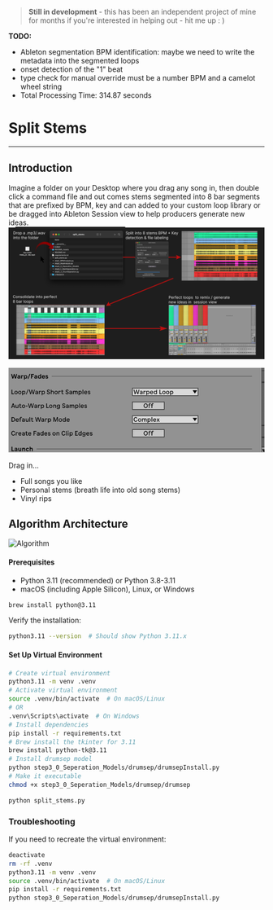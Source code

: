 > **Still in development**  - this has been an independent project of mine for months if you're interested in helping out - hit me up : )

<b>TODO:</b> 
- Ableton segmentation BPM identification: maybe we need to write the metadata into the segmented loops 
- onset detection of the "1" beat
- type check for manual override must be a number BPM and a camelot wheel string 
- Total Processing Time: 314.87 seconds


# Split Stems
---

## Introduction
Imagine a folder on your Desktop where you drag any song in, then double click a command file and out comes stems segmented into 8 bar segments that are prefixed by BPM, key and can added to your custom loop library or be dragged into Ableton Session view to help producers generate new ideas.
![Summary](./README_Assets/algorithm-summary.png)


![Ableton](./README_Assets/ableton-settings.png)



Drag in...
- Full songs you like
- Personal stems (breath life into old song stems)
- Vinyl rips


## Algorithm Architecture
![Algorithm](./README_Assets/algorithm-diagram-small.png)


#### Prerequisites
- Python 3.11 (recommended) or Python 3.8-3.11
- macOS (including Apple Silicon), Linux, or Windows

```bash
brew install python@3.11
```

Verify the installation:
```bash
python3.11 --version  # Should show Python 3.11.x
```

#### Set Up Virtual Environment
```bash
# Create virtual environment
python3.11 -m venv .venv
# Activate virtual environment
source .venv/bin/activate  # On macOS/Linux
# OR
.venv\Scripts\activate  # On Windows
# Install dependencies
pip install -r requirements.txt
# Brew install the tkinter for 3.11
brew install python-tk@3.11
# Install drumsep model
python step3_0_Seperation_Models/drumsep/drumsepInstall.py
# Make it executable
chmod +x step3_0_Seperation_Models/drumsep/drumsep

```

```bash
python split_stems.py
```

### Troubleshooting
If you need to recreate the virtual environment:
```bash
deactivate
rm -rf .venv
python3.11 -m venv .venv
source .venv/bin/activate  # On macOS/Linux
pip install -r requirements.txt
python step3_0_Seperation_Models/drumsep/drumsepInstall.py
```

